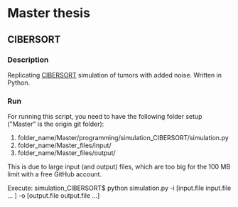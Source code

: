 # Master thesis

## CIBERSORT

### Description

Replicating [CIBERSORT](http://www.nature.com/nmeth/journal/v12/n5/abs/nmeth.3337.html) simulation of tumors with added noise. Written in Python.

### Run

For running this script, you need to have the following folder setup ("Master" is the origin git folder):

1. folder_name/Master/programming/simulation_CIBERSORT/simulation.py
2. folder_name/Master_files/input/
3. folder_name/Master_files/output/

This is due to large input (and output) files, which are too big for the 100 MB limit with a free GitHub account.

Execute:
simulation_CIBERSORT$ python simulation.py -i [input.file input.file ... ] -o [output.file output.file ...]
